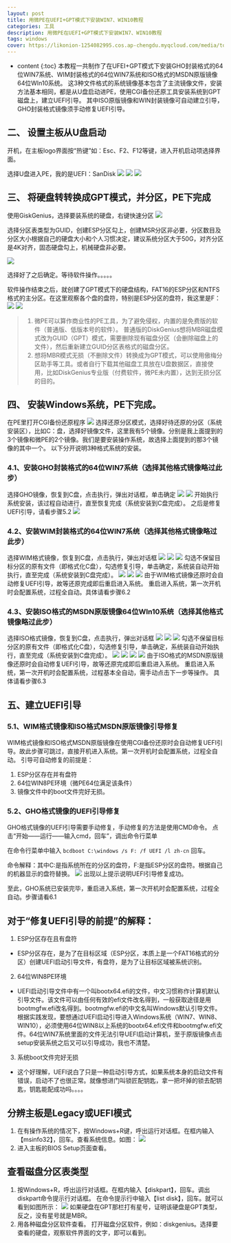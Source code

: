 ```yaml
---
layout: post
title: 用微PE在UEFI+GPT模式下安装WIN7、WIN10教程
categories: 工具
description: 用微PE在UEFI+GPT模式下安装WIN7、WIN10教程
tags: windows
cover: https://likonion-1254082995.cos.ap-chengdu.myqcloud.com/media/toge_excel1066.png
---
```

* content
{:toc}
本教程一共制作了在UFEI+GPT模式下安装GHO封装格式的64位WIN7系统、WIM封装格式的64位WIN7系统和ISO格式的MSDN原版镜像64位WIn10系统。
这3种文件格式的系统镜像基本包含了主流镜像文件，安装方法基本相同，都是从U盘启动进PE，使用CGI备份还原工具安装系统到GPT磁盘上，建立UEFI引导。
其中ISO原版镜像和WIN封装镜像可自动建立引导，GHO封装格式镜像须手动修复UEFI引导。

## 二、 设置主板从U盘启动
开机，在主板logo界面按“热键”如：Esc、F2、F12等键，进入开机启动项选择界面。

选择U盘进入PE，我的是UEFI：SanDisk
![](https://likonion-1254082995.cos.ap-chengdu.myqcloud.com/media/5319583c269759ee4dc10c76b5fb43166f22dfda.jpg)
![](https://likonion-1254082995.cos.ap-chengdu.myqcloud.com/media/d161b0004a90f603317df0fa3e12b31bb251eda6.jpg)
![](https://likonion-1254082995.cos.ap-chengdu.myqcloud.com/media/d1f06a2662d0f703f8bafa610ffa513d2797c563.jpg.png)

## 三、 将硬盘转转换成GPT模式，并分区，PE下完成
使用GiskGenius，选择要装系统的硬盘，右键快速分区
![](https://likonion-1254082995.cos.ap-chengdu.myqcloud.com/media/f74c27dca3cc7cd9390a5a643e01213fb90e9148.jpg.png)

选择分区表类型为GUID，创建ESP分区勾上，创建MSR分区非必要，分区数目及分区大小根据自己的硬盘大小和个人习惯决定，建议系统分区大于50G，对齐分区是4K对齐，固态硬盘勾上，机械硬盘非必要。

![](https://likonion-1254082995.cos.ap-chengdu.myqcloud.com/media/286ea0763912b31bf5f6a2948118367ad8b4e1dd.jpg.png)

选择好了之后确定。等待软件操作。。。。。

软件操作结束之后，就创建了GPT模式下的硬盘结构，FAT16的ESP分区和NTFS格式的主分区。在这里观察各个盘的盘符，特别是ESP分区的盘符，我这里是F：
![](https://likonion-1254082995.cos.ap-chengdu.myqcloud.com/media/c6f5f4fbaf51f3de792ed6d993eef01f382979d7.jpg.png)
![](https://likonion-1254082995.cos.ap-chengdu.myqcloud.com/media/29ed05f2d7ca7bcb74e2a892b9096b63f424a8d2.jpg.png)

> 1. 微PE可以算作商业性的PE工具，为了避免侵权，内置的是免费版的软件（普通版、低版本号的软件）。 普通版的DiskGenius想将MBR磁盘模式改为GUID（GPT）模式，需要删除现有磁盘分区（会删除磁盘上的文件），然后重新建立GUID分区表格式的磁盘分区。
> 2. 想将MBR模式无损（不删除文件）转换成为GPT模式，可以使用傲梅分区助手等工具。或者自行下载其他磁盘工具放在U盘数据区，直接使用，比如DiskGenius专业版（付费软件，微PE未内置），达到无损分区的目的。

## 四、 安装Windows系统，PE下完成。
在PE里打开CGI备份还原程序
![](https://likonion-1254082995.cos.ap-chengdu.myqcloud.com/media/ebb2f1188618367a92eb116029738bd4b21ce515.jpg.png)
选择还原分区模式，选择好待还原的分区（系统安装区），比如C：盘，选择好镜像文件，这里我有5个镜像。分别是我上面提到的3个镜像和微PE的2个镜像。我们是要安装操作系统，故选择上面提到的那3个镜像的其中一个。
以下分开说明3种格式系统的安装。

### 4.1、安装GHO封装格式的64位WIN7系统（选择其他格式镜像略过此步）
选择GHO镜像，恢复到C盘，点击执行，弹出对话框，单击确定
![](https://likonion-1254082995.cos.ap-chengdu.myqcloud.com/media/286ea0763912b31bf4bba3948118367ad8b4e198.jpg.png)
![](https://likonion-1254082995.cos.ap-chengdu.myqcloud.com/media/1421dc638535e5dd24dacb6271c6a7efcc1b62f9.jpg.png)
开始执行系统安装，该过程自动进行，直至恢复完成（系统安装到C盘完成）。
之后是修复UEFI引导，请看步骤5.2
![](https://likonion-1254082995.cos.ap-chengdu.myqcloud.com/media/f82f75d88d1001e98c0f7db2bf0e7bec55e79744.jpg.png)

### 4.2、安装WIM封装格式的64位WIN7系统（选择其他格式镜像略过此步）
选择WIM格式镜像，恢复到C盘，点击执行，弹出对话框
![](https://likonion-1254082995.cos.ap-chengdu.myqcloud.com/media/2b2c32c69f3df8dc2d42e62cca11728b46102870.jpg.png)
![](https://likonion-1254082995.cos.ap-chengdu.myqcloud.com/media/4bdb5a42fbf2b2110d7fecf3cd8065380dd78e1a.jpg.png)
![](https://likonion-1254082995.cos.ap-chengdu.myqcloud.com/media/014cad0e4bfbfbed86255fc27ff0f736aec31f76.jpg.png)
勾选不保留目标分区的原有文件（即格式化C盘），勾选修复引导，单击确定，系统装自动开始执行，直至完成（系统安装到C盘完成）。
![](https://likonion-1254082995.cos.ap-chengdu.myqcloud.com/media/1421dc638535e5dd25fecc6271c6a7efcc1b62a5.jpg.png)
![](https://likonion-1254082995.cos.ap-chengdu.myqcloud.com/media/551712d4ad6eddc441cadc463edbb6fd53663345.jpg.png)
![](https://likonion-1254082995.cos.ap-chengdu.myqcloud.com/media/c9bbd808b3de9c82308090326b81800a1bd8438e.jpg.png)
由于WIM格式镜像还原时会自动修复UEFI引导，故等还原完成即后重启进入系统。
重启进入系统，第一次开机时会配置系统，过程全自动。具体请看步骤6.2

### 4.3、安装ISO格式的MSDN原版镜像64位WIn10系统（选择其他格式镜像略过此步）
选择ISO格式镜像，恢复到C盘，点击执行，弹出对话框
![](https://likonion-1254082995.cos.ap-chengdu.myqcloud.com/media/8fe43cfbe6cd7b89824e513e082442a7d8330e54.jpg.png)
![](https://likonion-1254082995.cos.ap-chengdu.myqcloud.com/media/e7d2556134a85edf58bb959e4e540923dc5475b8.jpg.png)
![](https://likonion-1254082995.cos.ap-chengdu.myqcloud.com/media/e5ea6262f6246b608c3fd9c9ecf81a4c500fa2ba.jpg.png)
勾选不保留目标分区的原有文件（即格式化C盘），勾选修复引导，单击确定，系统装自动开始执行，直至完成（系统安装到C盘完成）。
![](https://likonion-1254082995.cos.ap-chengdu.myqcloud.com/media/acd5a6c279310a558178b549b04543a983261016.jpg.png)
![](https://likonion-1254082995.cos.ap-chengdu.myqcloud.com/media/201703d062d9f2d309ba4f52aeec8a136127cccc.jpg.png)
![](https://likonion-1254082995.cos.ap-chengdu.myqcloud.com/media/90f040550923dd548cd6ccd5d609b3de9e8248ce.jpg.png)
![](https://likonion-1254082995.cos.ap-chengdu.myqcloud.com/media/3080ff256b600c33063cb5751d4c510fd8f9a12e.jpg.png)
由于ISO格式的MSDN原版镜像还原时会自动修复UEFI引导，故等还原完成即后重启进入系统。
重启进入系统，第一次开机时会配置系统，过程基本全自动，需手动点击下一步等操作。
具体请看步骤6.3

## 五、建立UEFI引导
### 5.1、WIM格式镜像和ISO格式MSDN原版镜像引导修复
WIM格式镜像和ISO格式MSDN原版镜像在使用CGI备份还原时会自动修复UEFI引导。故此步骤可跳过，直接开机进入系统。第一次开机时会配置系统，过程全自动。
引导可自动修复的前提是：
1. ESP分区存在并有盘符
2. 64位WIN8PE环境（微PE64位满足该条件）
3. 镜像文件中的boot文件完好无损。

### 5.2、GHO格式镜像的UEFI引导修复
GHO格式镜像的UEFI引导需要手动修复，手动修复的方法是使用CMD命令。
点击“开始——运行——输入cmd，回车”，调出命令行菜单

在命令行菜单中输入 `bcdboot C:\windows /s F: /f UEFI /l zh-cn` 回车。

命令解释：其中C:是指系统所在的分区的盘符，F:是指ESP分区的盘符。根据自己的机器显示的盘符替换。
![](https://likonion-1254082995.cos.ap-chengdu.myqcloud.com/media/58ac71f1f736afc356d155d8b419ebc4b5451295.jpg.png)
出现以上提示说明UEFI引导修复成功。

至此，GHO系统已安装完毕，重启进入系统，第一次开机时会配置系统，过程全自动。步骤请看6.1

## 对于“修复UEFI引导的前提”的解释：
1. ESP分区存在且有盘符
* ESP分区存在，是为了在目标区域（ESP分区，本质上是一个FAT16格式的分区）创建UEFI启动引导文件，有盘符，是为了让目标区域被系统识别。
2. 64位WIN8PE环境
* UEFI启动引导文件中有一个叫bootx64.efi的文件，中文习惯称作计算机默认引导文件。该文件可以由任何有效的efi文件改名得到，一般获取途径是用bootmgfw.efi改名得到。bootmgfw.efi的中文名叫Windows默认引导文件。
根据实践发现，要想通过UEFI启动引导进入Windows系统（WIN7、WIN8、WIN10），必须使用64位WIN8以上系统的bootx64.efi文件和bootmgfw.efi文件。64位WIN7系统里面的文件无法引导UEFI启动计算机，至于原版镜像点击setup安装系统之后又可以引导成功，我也不清楚。
3. 系统boot文件完好无损
* 这个好理解，UEFI说白了只是一种启动引导方式，如果系统本身的启动文件有错误，启动不了也很正常。就像想进门叫锁匠配钥匙，拿一把坏掉的锁去配钥匙，钥匙能配成功吗。。。。

## 分辨主板是Legacy或UEFI模式

1. 在有操作系统的情况下，按Windows+R键，呼出运行对话框。在框内输入【msinfo32】，回车。查看系统信息。如图：
![](https://likonion-1254082995.cos.ap-chengdu.myqcloud.com/media/e9184a176d224f4a5790105500f790529922d14b.jpg.png)
2. 进入主板的BIOS Setup页面查看。

## 查看磁盘分区表类型

1. 按Windows+R，呼出运行对话框。在框内输入【diskpart】，回车。调出diskpart命令提示行对话框。
在命令提示行中输入【list disk】，回车。就可以看到如图所示：
![](https://likonion-1254082995.cos.ap-chengdu.myqcloud.com/media/adc762610c3387446e3f433a580fd9f9d52aa0e6.jpg-2.png)
如果硬盘在GPT那栏打有星号，证明该硬盘是GPT类型，反之，没有星号就是MBR。
2. 用各种磁盘分区软件查看。
打开磁盘分区软件，例如：diskgenius。选择要查看的硬盘，观察软件界面的文字，即可以看到。
